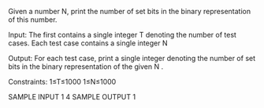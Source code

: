 Given a number N, print the number of set bits in the binary representation of this number.

Input: 
The first contains a single integer T denoting the number of test cases. Each test case contains a single integer N

Output: 
For each test case, print a single integer denoting the number of set bits in the binary representation of the given N .

Constraints:
1≤T≤1000
1≤N≤1000

SAMPLE INPUT 
1
4
SAMPLE OUTPUT 
1